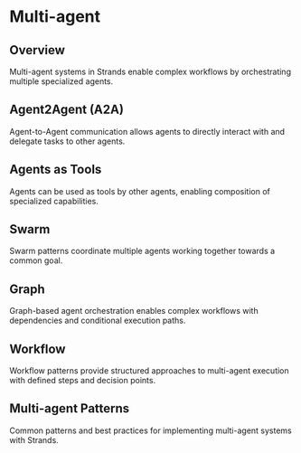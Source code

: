 # Multi-agent

## Overview

Multi-agent systems in Strands enable complex workflows by orchestrating multiple specialized agents.

## Agent2Agent (A2A)

Agent-to-Agent communication allows agents to directly interact with and delegate tasks to other agents.

## Agents as Tools

Agents can be used as tools by other agents, enabling composition of specialized capabilities.

## Swarm

Swarm patterns coordinate multiple agents working together towards a common goal.

## Graph

Graph-based agent orchestration enables complex workflows with dependencies and conditional execution paths.

## Workflow

Workflow patterns provide structured approaches to multi-agent execution with defined steps and decision points.

## Multi-agent Patterns

Common patterns and best practices for implementing multi-agent systems with Strands.